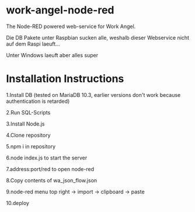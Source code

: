 # work-angel-node-red
The Node-RED powered web-service for Work Angel.

Die DB Pakete unter Raspbian sucken alle, weshalb dieser Webservice nicht auf dem Raspi laeuft...

Unter Windows laeuft aber alles super

# Installation Instructions

1.Install DB (tested on MariaDB 10.3, earlier versions don't work because authentication is retarded)

2.Run SQL-Scripts

3.Install Node.js

4.Clone repository

5.npm i in repository

6.node index.js to start the server

7.address:port/red to open node-red

8.Copy contents of wa_json_flow.json

9.node-red menu top right -> import -> clipboard -> paste

10.deploy
